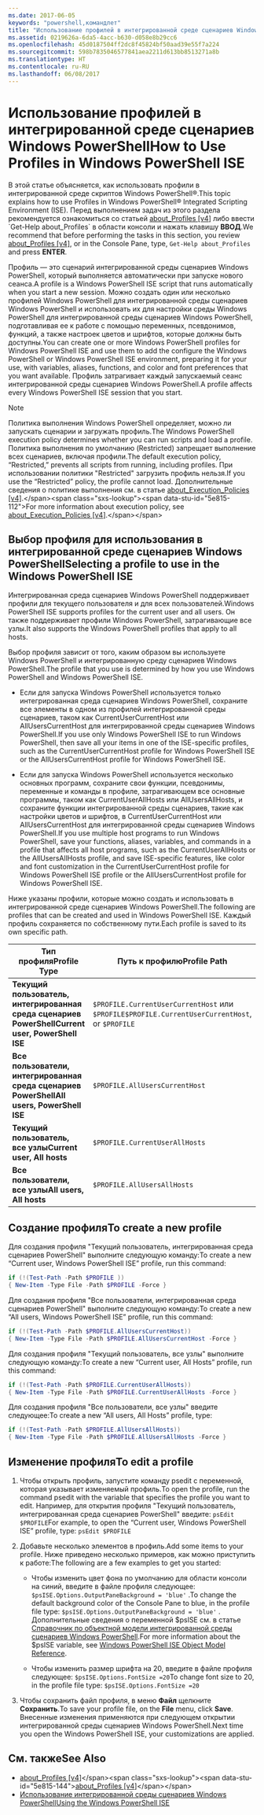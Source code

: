```yaml
---
ms.date: 2017-06-05
keywords: "powershell,командлет"
title: "Использование профилей в интегрированной среде сценариев Windows PowerShell"
ms.assetid: 0219626a-6da5-4acc-b630-d058e8b29cc6
ms.openlocfilehash: 45d0187504ff2dc8f45824bf50aad39e55f7a224
ms.sourcegitcommit: 598b7835046577841aea2211d613bb8513271a8b
ms.translationtype: HT
ms.contentlocale: ru-RU
ms.lasthandoff: 06/08/2017
---
```

# <a name="how-to-use-profiles-in-windows-powershell-ise"></a><span data-ttu-id="5e815-103">Использование профилей в интегрированной среде сценариев Windows PowerShell</span><span class="sxs-lookup"><span data-stu-id="5e815-103">How to Use Profiles in Windows PowerShell ISE</span></span>
<span data-ttu-id="5e815-104">В этой статье объясняется, как использовать профили в интегрированной среде скриптов Windows PowerShell®.</span><span class="sxs-lookup"><span data-stu-id="5e815-104">This topic explains how to use Profiles in Windows PowerShell® Integrated Scripting Environment (ISE).</span></span> <span data-ttu-id="5e815-105">Перед выполнением задач из этого раздела рекомендуется ознакомиться со статьей [about_Profiles [v4]](https://technet.microsoft.com/library/e1d9e30a-70cc-4f36-949f-fc7cd96b4054(v=wps.630)) либо ввести `Get-Help about_Profiles` в области консоли и нажать клавишу **ВВОД**.</span><span class="sxs-lookup"><span data-stu-id="5e815-105">We recommend that before performing the tasks in this section, you review [about_Profiles [v4]](https://technet.microsoft.com/library/e1d9e30a-70cc-4f36-949f-fc7cd96b4054(v=wps.630)), or in the Console Pane, type, `Get-Help about_Profiles` and press **ENTER**.</span></span>

<span data-ttu-id="5e815-106">Профиль — это сценарий интегрированной среды сценариев Windows PowerShell, который выполняется автоматически при запуске нового сеанса.</span><span class="sxs-lookup"><span data-stu-id="5e815-106">A profile is a Windows PowerShell ISE script that runs automatically when you start a new session.</span></span>  <span data-ttu-id="5e815-107">Можно создать один или несколько профилей Windows PowerShell для интегрированной среды сценариев Windows PowerShell и использовать их для настройки среды Windows PowerShell для интегрированной среды сценариев Windows PowerShell, подготавливая ее к работе с помощью переменных, псевдонимов, функций, а также настроек цветов и шрифтов, которые должны быть доступны.</span><span class="sxs-lookup"><span data-stu-id="5e815-107">You can create one or more Windows PowerShell profiles for Windows PowerShell ISE and use them to add the configure the Windows PowerShell or Windows PowerShell ISE environment, preparing it for your use, with variables, aliases, functions, and color and font preferences that you want available.</span></span> <span data-ttu-id="5e815-108">Профиль затрагивает каждый запускаемый сеанс интегрированной среды сценариев Windows PowerShell.</span><span class="sxs-lookup"><span data-stu-id="5e815-108">A profile affects every Windows PowerShell ISE session that you start.</span></span>

> [!NOTE]
> <span data-ttu-id="5e815-109">Политика выполнения Windows PowerShell определяет, можно ли запускать сценарии и загружать профиль.</span><span class="sxs-lookup"><span data-stu-id="5e815-109">The Windows PowerShell execution policy determines whether you can run scripts and load a profile.</span></span> <span data-ttu-id="5e815-110">Политика выполнения по умолчанию (Restricted) запрещает выполнение всех сценариев, включая профили.</span><span class="sxs-lookup"><span data-stu-id="5e815-110">The default execution policy, “Restricted,” prevents all scripts from running, including profiles.</span></span> <span data-ttu-id="5e815-111">При использовании политики "Restricted" загрузить профиль нельзя.</span><span class="sxs-lookup"><span data-stu-id="5e815-111">If you use the “Restricted” policy, the profile cannot load.</span></span> <span data-ttu-id="5e815-112">Дополнительные сведения о политике выполнения см. в статье [about_Execution_Policies [v4]](https://technet.microsoft.com/library/347708dc-1515-4d74-978b-8334603472e6(v=wps.630)).</span><span class="sxs-lookup"><span data-stu-id="5e815-112">For more information about execution policy, see [about_Execution_Policies [v4]](https://technet.microsoft.com/library/347708dc-1515-4d74-978b-8334603472e6(v=wps.630)).</span></span>

## <a name="selecting-a-profile-to-use-in-the-windows-powershell-ise"></a><span data-ttu-id="5e815-113">Выбор профиля для использования в интегрированной среде сценариев Windows PowerShell</span><span class="sxs-lookup"><span data-stu-id="5e815-113">Selecting a profile to use in the Windows PowerShell ISE</span></span>
<span data-ttu-id="5e815-114">Интегрированная среда сценариев Windows PowerShell поддерживает профили для текущего пользователя и для всех пользователей.</span><span class="sxs-lookup"><span data-stu-id="5e815-114">Windows PowerShell ISE supports profiles for the current user and all users.</span></span> <span data-ttu-id="5e815-115">Он также поддерживает профили Windows PowerShell, затрагивающие все узлы.</span><span class="sxs-lookup"><span data-stu-id="5e815-115">It also supports the Windows PowerShell profiles that apply to all hosts.</span></span>

<span data-ttu-id="5e815-116">Выбор профиля зависит от того, каким образом вы используете Windows PowerShell и интегрированную среду сценариев Windows PowerShell.</span><span class="sxs-lookup"><span data-stu-id="5e815-116">The profile that you use is determined by how you use Windows PowerShell and Windows PowerShell ISE.</span></span>

-   <span data-ttu-id="5e815-117">Если для запуска Windows PowerShell используется только интегрированная среда сценариев Windows PowerShell, сохраните все элементы в одном из профилей интегрированной среды сценариев, таком как CurrentUserCurrentHost или AllUsersCurrentHost для интегрированной среды сценариев Windows PowerShell.</span><span class="sxs-lookup"><span data-stu-id="5e815-117">If you use only Windows PowerShell ISE to run Windows PowerShell, then save all your items in one of the ISE-specific profiles, such as the CurrentUserCurrentHost profile for Windows PowerShell ISE or the AllUsersCurrentHost profile for Windows PowerShell ISE.</span></span>

-   <span data-ttu-id="5e815-118">Если для запуска Windows PowerShell используется несколько основных программ, сохраните свои функции, псевдонимы, переменные и команды в профиле, затрагивающем все основные программы, таком как CurrentUserAllHosts или AllUsersAllHosts, и сохраните функции интегрированной среды сценариев, такие как настройки цветов и шрифтов, в CurrentUserCurrentHost или AllUsersCurrentHost для интегрированной среды сценариев Windows PowerShell.</span><span class="sxs-lookup"><span data-stu-id="5e815-118">If you use multiple host programs to run Windows PowerShell, save your functions, aliases, variables, and commands in a profile that affects all host programs, such as the CurrentUserAllHosts or the AllUsersAllHosts profile, and save ISE-specific features, like color and font customization in the CurrentUserCurrentHost profile for Windows PowerShell ISE profile or the AllUsersCurrentHost profile for Windows PowerShell ISE.</span></span>

<span data-ttu-id="5e815-119">Ниже указаны профили, которые можно создать и использовать в интегрированной среде сценариев Windows PowerShell.</span><span class="sxs-lookup"><span data-stu-id="5e815-119">The following are profiles that can be created and used in Windows PowerShell ISE.</span></span> <span data-ttu-id="5e815-120">Каждый профиль сохраняется по собственному пути.</span><span class="sxs-lookup"><span data-stu-id="5e815-120">Each profile is saved to its own specific path.</span></span>

| <span data-ttu-id="5e815-121">Тип профиля</span><span class="sxs-lookup"><span data-stu-id="5e815-121">Profile Type</span></span> | <span data-ttu-id="5e815-122">Путь к профилю</span><span class="sxs-lookup"><span data-stu-id="5e815-122">Profile Path</span></span> |
| --- | --- |
| <span data-ttu-id="5e815-123">**Текущий пользователь, интегрированная среда сценариев PowerShell**</span><span class="sxs-lookup"><span data-stu-id="5e815-123">**Current user, PowerShell ISE**</span></span>| <span data-ttu-id="5e815-124">`$PROFILE.CurrentUserCurrentHost` или `$PROFILE`</span><span class="sxs-lookup"><span data-stu-id="5e815-124">`$PROFILE.CurrentUserCurrentHost`, or `$PROFILE`</span></span> |
| <span data-ttu-id="5e815-125">**Все пользователи, интегрированная среда сценариев PowerShell**</span><span class="sxs-lookup"><span data-stu-id="5e815-125">**All users, PowerShell ISE**</span></span>| `$PROFILE.AllUsersCurrentHost` |
| <span data-ttu-id="5e815-126">**Текущий пользователь, все узлы**</span><span class="sxs-lookup"><span data-stu-id="5e815-126">**Current user, All hosts**</span></span>| `$PROFILE.CurrentUserAllHosts` |
| <span data-ttu-id="5e815-127">**Все пользователи, все узлы**</span><span class="sxs-lookup"><span data-stu-id="5e815-127">**All users, All hosts**</span></span> | `$PROFILE.AllUsersAllHosts` |

## <a name="to-create-a-new-profile"></a><span data-ttu-id="5e815-128">Создание профиля</span><span class="sxs-lookup"><span data-stu-id="5e815-128">To create a new profile</span></span>
<span data-ttu-id="5e815-129">Для создания профиля "Текущий пользователь, интегрированная среда сценариев PowerShell" выполните следующую команду:</span><span class="sxs-lookup"><span data-stu-id="5e815-129">To create a new “Current user, Windows PowerShell ISE” profile, run this command:</span></span>

```PowerShell
if (!(Test-Path -Path $PROFILE )) 
{ New-Item -Type File -Path $PROFILE -Force }
```

<span data-ttu-id="5e815-130">Для создания профиля "Все пользователи, интегрированная среда сценариев PowerShell" выполните следующую команду:</span><span class="sxs-lookup"><span data-stu-id="5e815-130">To create a new “All users, Windows PowerShell ISE” profile, run this command:</span></span>

```PowerShell
if (!(Test-Path -Path $PROFILE.AllUsersCurrentHost)) 
{ New-Item -Type File -Path $PROFILE.AllUsersCurrentHost -Force }
```

<span data-ttu-id="5e815-131">Для создания профиля "Текущий пользователь, все узлы" выполните следующую команду:</span><span class="sxs-lookup"><span data-stu-id="5e815-131">To create a new “Current user, All Hosts” profile, run this command:</span></span>

```PowerShell
if (!(Test-Path -Path $PROFILE.CurrentUserAllHosts)) 
{ New-Item -Type File -Path $PROFILE.CurrentUserAllHosts -Force }
```

<span data-ttu-id="5e815-132">Для создания профиля "Все пользователи, все узлы" введите следующее:</span><span class="sxs-lookup"><span data-stu-id="5e815-132">To create a new “All users, All Hosts” profile, type:</span></span>

```PowerShell
if (!(Test-Path -Path $PROFILE.AllUsersAllHosts)) 
{ New-Item -Type File -Path $PROFILE.AllUsersAllHosts -Force }
```

## <a name="to-edit-a-profile"></a><span data-ttu-id="5e815-133">Изменение профиля</span><span class="sxs-lookup"><span data-stu-id="5e815-133">To edit a profile</span></span>

1.  <span data-ttu-id="5e815-134">Чтобы открыть профиль, запустите команду psedit с переменной, которая указывает изменяемый профиль.</span><span class="sxs-lookup"><span data-stu-id="5e815-134">To open the profile, run the command psedit with the variable that specifies the profile you want to edit.</span></span> <span data-ttu-id="5e815-135">Например, для открытия профиля "Текущий пользователь, интегрированная среда сценариев PowerShell" введите: `psEdit $PROFILE`</span><span class="sxs-lookup"><span data-stu-id="5e815-135">For example, to open the “Current user, Windows PowerShell ISE” profile, type: `psEdit $PROFILE`</span></span>

2.  <span data-ttu-id="5e815-136">Добавьте несколько элементов в профиль.</span><span class="sxs-lookup"><span data-stu-id="5e815-136">Add some items to your profile.</span></span> <span data-ttu-id="5e815-137">Ниже приведено несколько примеров, как можно приступить к работе:</span><span class="sxs-lookup"><span data-stu-id="5e815-137">The following are a few examples to get you started:</span></span>

    -   <span data-ttu-id="5e815-138">Чтобы изменить цвет фона по умолчанию для области консоли на синий, введите в файле профиля следующее: `$psISE.Options.OutputPaneBackground = 'blue'` .</span><span class="sxs-lookup"><span data-stu-id="5e815-138">To change the default background color of the Console Pane to blue, in the profile file type: `$psISE.Options.OutputPaneBackground = 'blue'` .</span></span> <span data-ttu-id="5e815-139">Дополнительные сведения о переменной $psISE см. в статье [Справочник по объектной модели интегрированной среды сценариев Windows PowerShell](#windows-powershell-ise-object-model-reference).</span><span class="sxs-lookup"><span data-stu-id="5e815-139">For more information about the $psISE variable, see [Windows PowerShell ISE Object Model Reference](#windows-powershell-ise-object-model-reference).</span></span>

    -   <span data-ttu-id="5e815-140">Чтобы изменить размер шрифта на 20, введите в файле профиля следующее: `$psISE.Options.FontSize =20`</span><span class="sxs-lookup"><span data-stu-id="5e815-140">To change font size to 20, in the profile file type: `$psISE.Options.FontSize =20`</span></span>

3.  <span data-ttu-id="5e815-141">Чтобы сохранить файл профиля, в меню **Файл** щелкните **Сохранить**.</span><span class="sxs-lookup"><span data-stu-id="5e815-141">To save your profile file, on the **File** menu, click **Save**.</span></span> <span data-ttu-id="5e815-142">Внесенные изменения применяются при следующем открытии интегрированной среды сценариев Windows PowerShell.</span><span class="sxs-lookup"><span data-stu-id="5e815-142">Next time you open the Windows PowerShell ISE, your customizations are applied.</span></span>

## <a name="see-also"></a><span data-ttu-id="5e815-143">См. также</span><span class="sxs-lookup"><span data-stu-id="5e815-143">See Also</span></span>
- <span data-ttu-id="5e815-144">[about_Profiles [v4]](https://technet.microsoft.com/library/e1d9e30a-70cc-4f36-949f-fc7cd96b4054(v=wps.630))</span><span class="sxs-lookup"><span data-stu-id="5e815-144">[about_Profiles [v4]](https://technet.microsoft.com/library/e1d9e30a-70cc-4f36-949f-fc7cd96b4054(v=wps.630))</span></span>
- [<span data-ttu-id="5e815-145">Использование интегрированной среды сценариев Windows PowerShell</span><span class="sxs-lookup"><span data-stu-id="5e815-145">Using the Windows PowerShell ISE</span></span>](Using-the-Windows-PowerShell-ISE.md)

